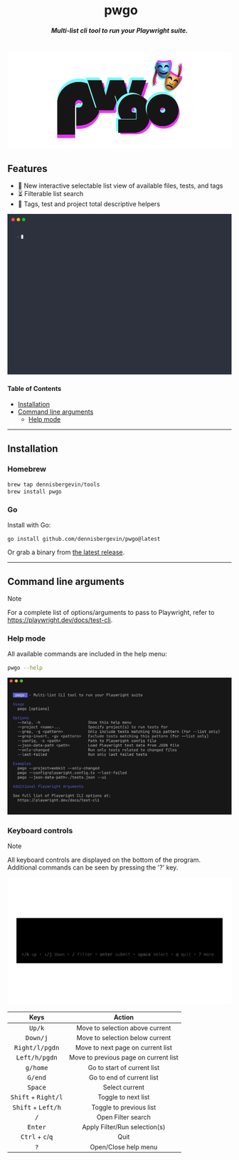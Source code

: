 <div align="center">
<h1>️  pwgo  </h1>
<h5 align="center">
Multi-list cli tool to run your Playwright suite.
</h5>
</div>
<br>
<div align="center">
  <img alt="Pwgo logo" src="./assets/pwgo-logo.png">
</div>

## Features

- 📓 New interactive selectable list view of available files, tests, and tags
- ⏳ Filterable list search
- 🔦 Tags, test and project total descriptive helpers

![Demo](./assets/pwgo-demo.gif)

#### Table of Contents

- [Installation](#installation)
- [Command line arguments](#command-line-arguments)
  - [Help mode](#help-mode)

---

## Installation

### Homebrew

```console
brew tap dennisbergevin/tools
brew install pwgo
```

### Go

Install with Go:

```console
go install github.com/dennisbergevin/pwgo@latest
```

Or grab a binary from [the latest release](https://github.com/dennisbergevin/pwgo/releases/latest).

---

## Command line arguments

> [!NOTE]  
> For a complete list of options/arguments to pass to Playwright, refer to https://playwright.dev/docs/test-cli.

### Help mode

All available commands are included in the help menu:

```bash
pwgo --help
```

![Help demo](./assets/pwgo-help.png)

### Keyboard controls

> [!NOTE]  
> All keyboard controls are displayed on the bottom of the program. Additional commands can be seen by pressing the '?' key.

![Keyboard controls](./assets/pwgo-help.gif)

|                    Keys                     |                Action                 |
| :-----------------------------------------: | :-----------------------------------: |
|               <kbd>Up/k</kbd>               |    Move to selection above current    |
|              <kbd>Down/j</kbd>              |    Move to selection below current    |
|           <kbd>Right/l/pgdn</kbd>           |   Move to next page on current list   |
|           <kbd>Left/h/pgdn</kbd>            | Move to previous page on current list |
|              <kbd>g/home</kbd>              |      Go to start of current list      |
|              <kbd>G/end</kbd>               |       Go to end of current list       |
|              <kbd>Space</kbd>               |            Select current             |
|    <kbd>Shift</kbd> + <kbd>Right/l</kbd>    |          Toggle to next list          |
|    <kbd>Shift</kbd> + <kbd>Left/h</kbd>     |        Toggle to previous list        |
|                <kbd>/</kbd>                 |          Open Filter search           |
|              <kbd>Enter</kbd>               |     Apply Filter/Run selection(s)     |
| <kbd>Ctrl</kbd> + <kbd>c</kbd>/<kbd>q</kbd> |                 Quit                  |
|                <kbd>?</kbd>                 |         Open/Close help menu          |
